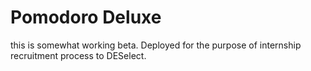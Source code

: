 # Pomodoro Deluxe 

this is somewhat working beta. Deployed for the purpose of internship recruitment process to DESelect.
